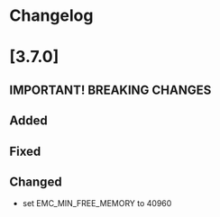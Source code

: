 # Changelog

# [3.7.0]

## **IMPORTANT! BREAKING CHANGES**

## Added

## Fixed

## Changed

- set EMC_MIN_FREE_MEMORY to 40960
